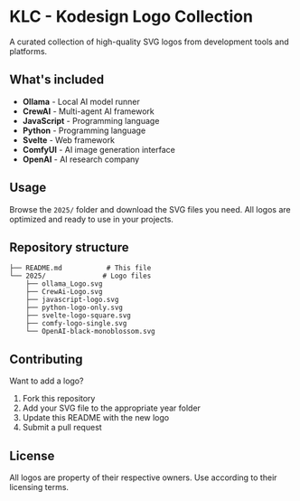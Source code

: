 # KLC - Kodesign Logo Collection

A curated collection of high-quality SVG logos from development tools and platforms.

## What's included

- **Ollama** - Local AI model runner
- **CrewAI** - Multi-agent AI framework  
- **JavaScript** - Programming language
- **Python** - Programming language
- **Svelte** - Web framework
- **ComfyUI** - AI image generation interface
- **OpenAI** - AI research company

## Usage

Browse the `2025/` folder and download the SVG files you need. All logos are optimized and ready to use in your projects.

## Repository structure

```
├── README.md           # This file
└── 2025/              # Logo files
    ├── ollama_Logo.svg
    ├── CrewAi-Logo.svg
    ├── javascript-logo.svg
    ├── python-logo-only.svg
    ├── svelte-logo-square.svg
    ├── comfy-logo-single.svg
    └── OpenAI-black-monoblossom.svg
```

## Contributing

Want to add a logo? 

1. Fork this repository
2. Add your SVG file to the appropriate year folder
3. Update this README with the new logo
4. Submit a pull request

## License

All logos are property of their respective owners. Use according to their licensing terms. 